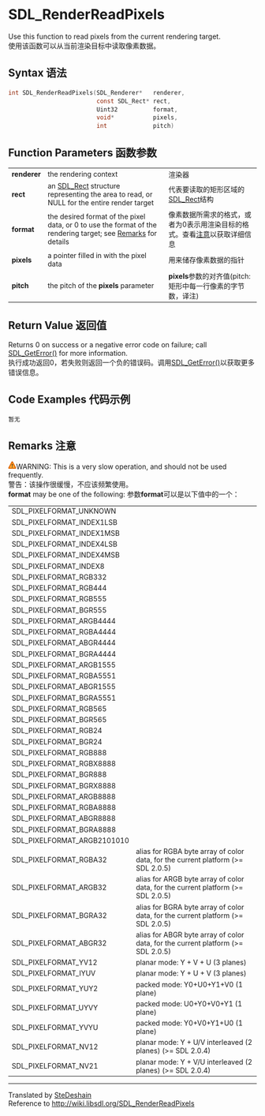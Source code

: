 # SDL_RenderReadPixels
Use this function to read pixels from the current rendering target.   
使用该函数可以从当前渲染目标中读取像素数据。
## Syntax 语法
```C
int SDL_RenderReadPixels(SDL_Renderer*   renderer,
                         const SDL_Rect* rect,
                         Uint32          format,
                         void*           pixels,
                         int             pitch)
```
## Function Parameters 函数参数

<table>
<tr><td><b>renderer</b></td><td>the rendering context</td><td>渲染器</td></tr>
<tr><td><b>rect</b></td><td>an <a href = "./../Structures/SDL_Rect.md">SDL_Rect</a> structure representing the area to read, or NULL for the entire render target</td><td>代表要读取的矩形区域的<a href = "./../Structures/SDL_Rect.md">SDL_Rect</a>结构</td></tr>
<tr><td><b>format</b></td><td>the desired format of the pixel data, or 0 to use the format of the rendering target; see <a href = "#remarks-注意">Remarks</a> for details</td><td>像素数据所需求的格式，或者为0表示用渲染目标的格式。查看<a href = "#remarks-注意">注意</a>以获取详细信息</td></tr>
<tr><td><b>pixels</b></td><td>a pointer filled in with the pixel data</td><td>用来储存像素数据的指针</td></tr>
<tr><td><b>pitch</b></td><td>the pitch of the <b>pixels</b> parameter</td><td><b>pixels</b>参数的对齐值(pitch: 矩形中每一行像素的字节数，译注)</td></tr>
</table>

## Return Value 返回值
Returns 0 on success or a negative error code on failure; call [SDL_GetError()](./SDL_GetError.md) for more information.   
执行成功返回0，若失败则返回一个负的错误码。调用[SDL_GetError()](./SDL_GetError.md)以获取更多错误信息。
## Code Examples 代码示例
```C
暂无
```
## Remarks 注意
![alert](./alert.png)WARNING: This is a very slow operation, and should not be used frequently.   
警告：该操作很缓慢，不应该频繁使用。   
<b>format</b> may be one of the following:
参数<b>format</b>可以是以下值中的一个：

<table>
<tr><td>SDL_PIXELFORMAT_UNKNOWN</td><td></td></tr>
<tr><td>SDL_PIXELFORMAT_INDEX1LSB</td><td></td></tr>
<tr><td>SDL_PIXELFORMAT_INDEX1MSB</td><td></td></tr>
<tr><td>SDL_PIXELFORMAT_INDEX4LSB</td><td></td></tr>
<tr><td>SDL_PIXELFORMAT_INDEX4MSB</td><td></td></tr>
<tr><td>SDL_PIXELFORMAT_INDEX8</td><td></td></tr>
<tr><td>SDL_PIXELFORMAT_RGB332</td><td></td></tr>
<tr><td>SDL_PIXELFORMAT_RGB444</td><td></td></tr>
<tr><td>SDL_PIXELFORMAT_RGB555</td><td></td></tr>
<tr><td>SDL_PIXELFORMAT_BGR555</td><td></td></tr>
<tr><td>SDL_PIXELFORMAT_ARGB4444</td><td></td></tr>
<tr><td>SDL_PIXELFORMAT_RGBA4444</td><td></td></tr>
<tr><td>SDL_PIXELFORMAT_ABGR4444</td><td></td></tr>
<tr><td>SDL_PIXELFORMAT_BGRA4444</td><td></td></tr>
<tr><td>SDL_PIXELFORMAT_ARGB1555</td><td></td></tr>
<tr><td>SDL_PIXELFORMAT_RGBA5551</td><td></td></tr>
<tr><td>SDL_PIXELFORMAT_ABGR1555</td><td></td></tr>
<tr><td>SDL_PIXELFORMAT_BGRA5551</td><td></td></tr>
<tr><td>SDL_PIXELFORMAT_RGB565</td><td></td></tr>
<tr><td>SDL_PIXELFORMAT_BGR565</td><td></td></tr>
<tr><td>SDL_PIXELFORMAT_RGB24</td><td></td></tr>
<tr><td>SDL_PIXELFORMAT_BGR24</td><td></td></tr>
<tr><td>SDL_PIXELFORMAT_RGB888</td><td></td></tr>
<tr><td>SDL_PIXELFORMAT_RGBX8888</td><td></td></tr>
<tr><td>SDL_PIXELFORMAT_BGR888</td><td></td></tr>
<tr><td>SDL_PIXELFORMAT_BGRX8888</td><td></td></tr>
<tr><td>SDL_PIXELFORMAT_ARGB8888</td><td></td></tr>
<tr><td>SDL_PIXELFORMAT_RGBA8888</td><td></td></tr>
<tr><td>SDL_PIXELFORMAT_ABGR8888</td><td></td></tr>
<tr><td>SDL_PIXELFORMAT_BGRA8888</td><td></td></tr>
<tr><td>SDL_PIXELFORMAT_ARGB2101010</td><td></td></tr>
<tr><td>SDL_PIXELFORMAT_RGBA32</td><td>alias for RGBA byte array of color data, for the current platform (>= SDL 2.0.5)</td></tr>
<tr><td>SDL_PIXELFORMAT_ARGB32</td><td>alias for ARGB byte array of color data, for the current platform (>= SDL 2.0.5)</td></tr>
<tr><td>SDL_PIXELFORMAT_BGRA32</td><td>alias for BGRA byte array of color data, for the current platform (>= SDL 2.0.5)</td></tr>
<tr><td>SDL_PIXELFORMAT_ABGR32</td><td>alias for ABGR byte array of color data, for the current platform (>= SDL 2.0.5)</td></tr>
<tr><td>SDL_PIXELFORMAT_YV12</td><td>planar mode: Y + V + U (3 planes)</td></tr>
<tr><td>SDL_PIXELFORMAT_IYUV</td><td>planar mode: Y + U + V (3 planes)</td></tr>
<tr><td>SDL_PIXELFORMAT_YUY2</td><td>packed mode: Y0+U0+Y1+V0 (1 plane)</td></tr>
<tr><td>SDL_PIXELFORMAT_UYVY</td><td>packed mode: U0+Y0+V0+Y1 (1 plane)</td></tr>
<tr><td>SDL_PIXELFORMAT_YVYU</td><td>packed mode: Y0+V0+Y1+U0 (1 plane)</td></tr>
<tr><td>SDL_PIXELFORMAT_NV12</td><td>planar mode: Y + U/V interleaved (2 planes) (>= SDL 2.0.4)</td></tr>
<tr><td>SDL_PIXELFORMAT_NV21</td><td>planar mode: Y + V/U interleaved (2 planes) (>= SDL 2.0.4)</td></tr>
</table>

---
Translated by [SteDeshain](https://github.com/SteDeshain)   
Reference to http://wiki.libsdl.org/SDL_RenderReadPixels
